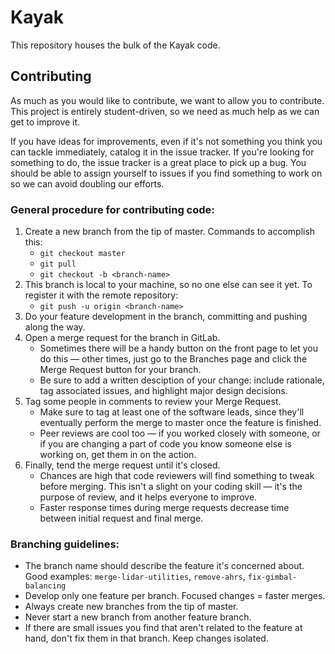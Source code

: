 # Kayak

This repository houses the bulk of the Kayak code.

## Contributing

As much as you would like to contribute, we want to allow you to contribute. This project is entirely student-driven, so we need as much help as we can get to improve it.

If you have ideas for improvements, even if it's not something you think you can tackle immediately, catalog it in the issue tracker. If you're looking for something to do, the issue tracker is a great place to pick up a bug. You should be able to assign yourself to issues if you find something to work on so we can avoid doubling our efforts.

### General procedure for contributing code:

1. Create a new branch from the tip of master. Commands to accomplish this:
   * `git checkout master`
   * `git pull`
   * `git checkout -b <branch-name>`
1. This branch is local to your machine, so no one else can see it yet. To register it with the remote repository:
   * `git push -u origin <branch-name>`
1. Do your feature development in the branch, committing and pushing along the way.
1. Open a merge request for the branch in GitLab.
   * Sometimes there will be a handy button on the front page to let you do this — other times, just go to the Branches page and click the Merge Request button for your branch.
   * Be sure to add a written desciption of your change: include rationale, tag associated issues, and highlight major design decisions.
1. Tag some people in comments to review your Merge Request.
   * Make sure to tag at least one of the software leads, since they'll eventually perform the merge to master once the feature is finished.
   * Peer reviews are cool too — if you worked closely with someone, or if you are changing a part of code you know someone else is working on, get them in on the action.
1. Finally, tend the merge request until it's closed.
   * Chances are high that code reviewers will find something to tweak before merging. This isn't a slight on your coding skill — it's the purpose of review, and it helps everyone to improve.
   * Faster response times during merge requests decrease time between initial request and final merge.

### Branching guidelines:

 * The branch name should describe the feature it's concerned about. Good examples: `merge-lidar-utilities`, `remove-ahrs`, `fix-gimbal-balancing`
 * Develop only one feature per branch. Focused changes = faster merges.
 * Always create new branches from the tip of master.
 * Never start a new branch from another feature branch.
 * If there are small issues you find that aren't related to the feature at hand, don't fix them in that branch. Keep changes isolated.

